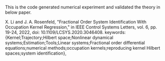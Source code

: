 This is the code generated numerical experiment and validated the theory in below paper.

X. Li and J. A. Rosenfeld, "Fractional Order System Identification With Occupation Kernel Regression," in IEEE Control Systems Letters, vol. 6, pp. 19-24, 2022, doi: 10.1109/LCSYS.2020.3046408.
keywords: {Kernel;Trajectory;Hilbert space;Nonlinear dynamical systems;Estimation;Tools;Linear systems;Fractional order differential equations;numerical methods;occupation kernels;reproducing kernel Hilbert spaces;system identification},

